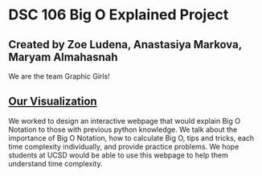 # DSC 106 Big O Explained Project

## Created by Zoe Ludena, Anastasiya Markova, Maryam Almahasnah

We are the team Graphic Girls!

## <a href="https://anmarkova2223.github.io/big-o-scrolly/">Our Visualization</a>

We worked to design an interactive webpage that would explain Big O Notation to those with previous python knowledge. We talk about the importance of Big O Notation, how to calculate Big O, tips and tricks, each time complexity individually, and provide practice problems. We hope students at UCSD would be able to use this webpage to help them understand time complexity.

